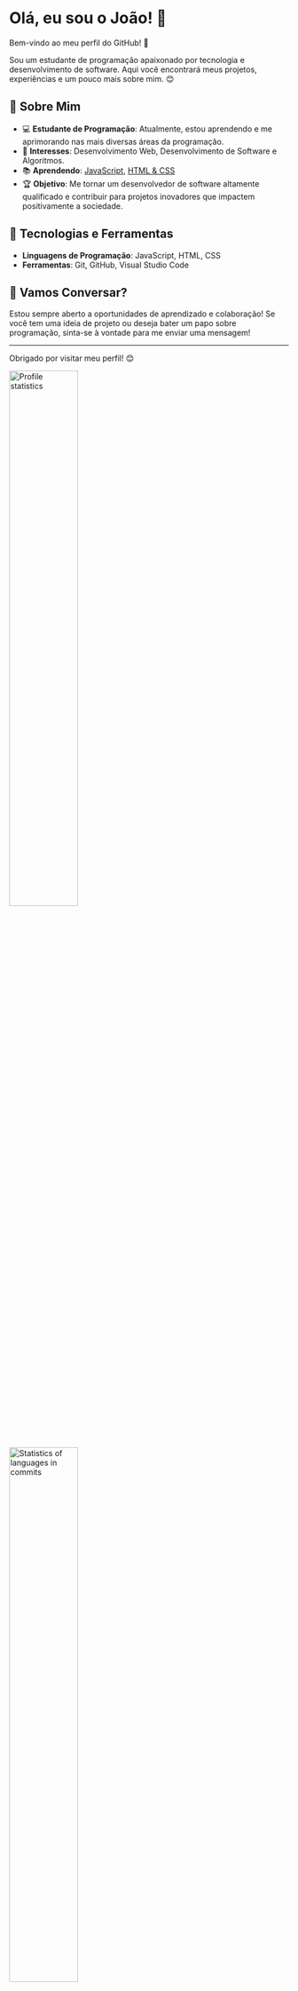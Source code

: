 # Olá, eu sou o João! 👋

Bem-vindo ao meu perfil do GitHub! 🚀

Sou um estudante de programação apaixonado por tecnologia e desenvolvimento de software. Aqui você encontrará meus projetos, experiências e um pouco mais sobre mim. 😊

## 🌟 Sobre Mim

- 💻 **Estudante de Programação**: Atualmente, estou aprendendo e me aprimorando nas mais diversas áreas da programação.
- 🚀 **Interesses**: Desenvolvimento Web, Desenvolvimento de Software e Algoritmos.
- 📚 **Aprendendo**: [JavaScript](https://developer.mozilla.org/en-US/docs/Web/JavaScript), [HTML & CSS](https://developer.mozilla.org/en-US/docs/Web/HTML)
- 🏆 **Objetivo**: Me tornar um desenvolvedor de software altamente qualificado e contribuir para projetos inovadores que impactem positivamente a sociedade.

## 🔧 Tecnologias e Ferramentas

- **Linguagens de Programação**: JavaScript, HTML, CSS
- **Ferramentas**: Git, GitHub, Visual Studio Code

## 💬 Vamos Conversar?

Estou sempre aberto a oportunidades de aprendizado e colaboração! Se você tem uma ideia de projeto ou deseja bater um papo sobre programação, sinta-se à vontade para me enviar uma mensagem!

---

Obrigado por visitar meu perfil! 😊

<a><img src="https://github-profile-summary-cards.vercel.app/api/cards/stats?username=joaozinpr777&theme=tokyonight" alt="Profile statistics" width="49.7%" height="auto"></a>
<a><img src="https://github-profile-summary-cards.vercel.app/api/cards/most-commit-language?username=joaozinpr777&theme=tokyonight" alt="Statistics of languages ​​in commits" width="49.7%" height="auto"></a>

